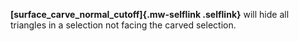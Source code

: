 **[surface_carve_normal_cutoff]{.mw-selflink .selflink}** will hide all
triangles in a selection not facing the carved selection.
